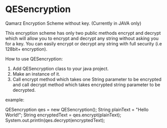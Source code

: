 # QESencryption
Qamarz Encryption Scheme without key.  (Currently in JAVA only)

This encryption scheme has only two public methods encrypt and decrypt which will allow you to encrypt and decrypt any string without asking you for a key. You can easily encrypt or decrypt any string with full security (i.e 128bit+ encryption). 

How to use QESencryption:

1. Add QESencryption class to your java project.
2. Make an instance of it.
3. Call encrypt method which takes one String parameter to be encrypted and call decrypt method which takes encrypted string parameter to be decrypted.

example:

QESencryption qes = new QESencryption();
String plainText = "Hello World!";
String encryptedText = qes.encrypt(plainText);
System.out.println(qes.decrypt(encryptedText);

